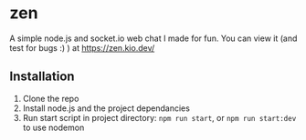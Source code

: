 # zen
A simple node.js and socket.io web chat I made for fun. You can view it (and test for bugs :) ) at https://zen.kio.dev/

## Installation
1. Clone the repo
2. Install node.js and the project dependancies
3. Run start script in project directory: `npm run start`, or `npm run start:dev` to use nodemon

